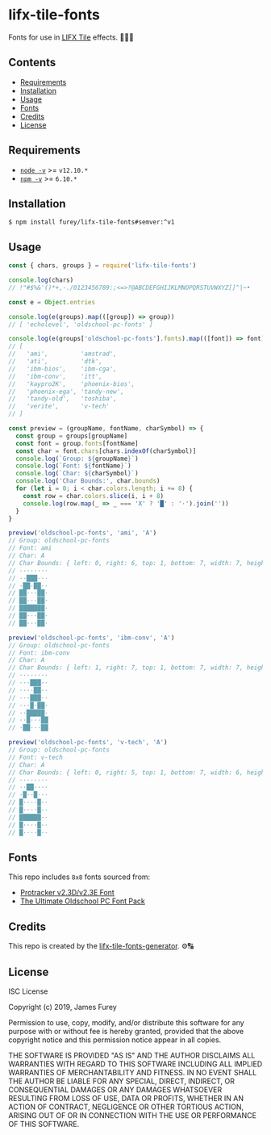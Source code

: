 # lifx-tile-fonts

Fonts for use in [LIFX Tile](https://www.lifx.com/collections/creative-tiles) effects. 👨‍🔬🔠

## Contents

- [Requirements](#requirements)
- [Installation](#installation)
- [Usage](#usage)
- [Fonts](#fonts)
- [Credits](#credits)
- [License](#license)

## Requirements

- [`node -v`](https://nodejs.org/en/download/current/) >= `v12.10.*`
- [`npm -v`](https://www.npmjs.com/get-npm) >= `6.10.*`

## Installation

```console
$ npm install furey/lifx-tile-fonts#semver:^v1
```

## Usage

```JavaScript
const { chars, groups } = require('lifx-tile-fonts')

console.log(chars)
// !"#$%&'()*+,-./0123456789:;<=>?@ABCDEFGHIJKLMNOPQRSTUVWXYZ[]^|~•

const e = Object.entries

console.log(e(groups).map(([group]) => group))
// [ 'echolevel', 'oldschool-pc-fonts' ]

console.log(e(groups['oldschool-pc-fonts'].fonts).map(([font]) => font))
// [
//   'ami',         'amstrad',
//   'ati',         'dtk',
//   'ibm-bios',    'ibm-cga',
//   'ibm-conv',    'itt',
//   'kaypro2K',    'phoenix-bios',
//   'phoenix-ega', 'tandy-new',
//   'tandy-old',   'toshiba',
//   'verite',      'v-tech'
// ]

const preview = (groupName, fontName, charSymbol) => {
  const group = groups[groupName]
  const font = group.fonts[fontName]
  const char = font.chars[chars.indexOf(charSymbol)]
  console.log(`Group: ${groupName}`)
  console.log(`Font: ${fontName}`)
  console.log(`Char: ${charSymbol}`)
  console.log('Char Bounds:', char.bounds)
  for (let i = 0; i < char.colors.length; i += 8) {
    const row = char.colors.slice(i, i + 8)
    console.log(row.map(_ => _ === 'X' ? '█' : '·').join(''))
  }
}

preview('oldschool-pc-fonts', 'ami', 'A')
// Group: oldschool-pc-fonts
// Font: ami
// Char: A
// Char Bounds: { left: 0, right: 6, top: 1, bottom: 7, width: 7, height: 7 }
// ········
// ··███···
// ·██·██··
// ██···██·
// ██···██·
// ███████·
// ██···██·
// ██···██·

preview('oldschool-pc-fonts', 'ibm-conv', 'A')
// Group: oldschool-pc-fonts
// Font: ibm-conv
// Char: A
// Char Bounds: { left: 1, right: 7, top: 1, bottom: 7, width: 7, height: 7 }
// ········
// ···███··
// ····██··
// ···███··
// ···█·██·
// ··█████·
// ··█···██
// ·██···██

preview('oldschool-pc-fonts', 'v-tech', 'A')
// Group: oldschool-pc-fonts
// Font: v-tech
// Char: A
// Char Bounds: { left: 0, right: 5, top: 1, bottom: 7, width: 6, height: 7 }
// ········
// ··██····
// ·█··█···
// █····█··
// █····█··
// ██████··
// █····█··
// █····█··
```

## Fonts

This repo includes `8x8` fonts sourced from:

- [Protracker v2.3D/v2.3E Font](https://github.com/echolevel/protracker-font)
- [The Ultimate Oldschool PC Font Pack](https://int10h.org/oldschool-pc-fonts/)

## Credits

This repo is created by the [lifx-tile-fonts-generator](https://github.com/furey/lifx-tile-effects-framework). ⚙️🔠

## License

ISC License

Copyright (c) 2019, James Furey

Permission to use, copy, modify, and/or distribute this software for any
purpose with or without fee is hereby granted, provided that the above
copyright notice and this permission notice appear in all copies.

THE SOFTWARE IS PROVIDED "AS IS" AND THE AUTHOR DISCLAIMS ALL WARRANTIES
WITH REGARD TO THIS SOFTWARE INCLUDING ALL IMPLIED WARRANTIES OF
MERCHANTABILITY AND FITNESS. IN NO EVENT SHALL THE AUTHOR BE LIABLE FOR
ANY SPECIAL, DIRECT, INDIRECT, OR CONSEQUENTIAL DAMAGES OR ANY DAMAGES
WHATSOEVER RESULTING FROM LOSS OF USE, DATA OR PROFITS, WHETHER IN AN
ACTION OF CONTRACT, NEGLIGENCE OR OTHER TORTIOUS ACTION, ARISING OUT OF
OR IN CONNECTION WITH THE USE OR PERFORMANCE OF THIS SOFTWARE.

